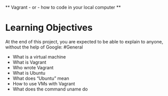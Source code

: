 ** Vagrant - or - how to code in your local computer **
# Learning Objectives
At the end of this project, you are expected to be able to explain to anyone, without the help of Google:
#General
* What is a virtual machine
* What is Vagrant
* Who wrote Vagrant
* What is Ubuntu
* What does “Ubuntu” mean
* How to use VMs with Vagrant
* What does the command uname do

